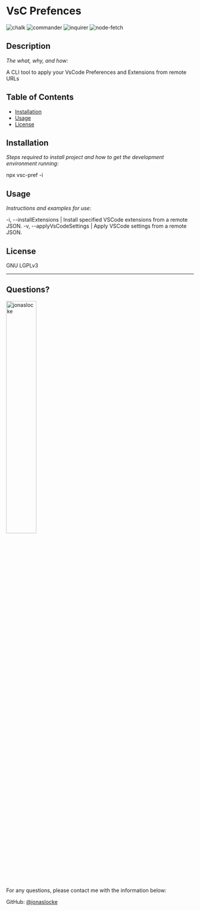 # VsC Prefences

![chalk](https://img.shields.io/badge/chalk-5.3.0-brightgreen)
![commander](https://img.shields.io/badge/commander-12.1.0-blue)
![inquirer](https://img.shields.io/badge/inquirer-11.0.2-orange)
![node-fetch](https://img.shields.io/badge/node--fetch-3.3.2-yellowgreen)
  
  
  ## Description 
  
  *The what, why, and how:* 
  
  A CLI tool to apply your VsCode Preferences and Extensions from remote URLs

  ## Table of Contents
  * [Installation](#installation)
  * [Usage](#usage)
  * [License](#license)
  
  ## Installation
  
  *Steps required to install project and how to get the development environment running:*
  
  npx vsc-pref -i <url>
  
  ## Usage 
  
  *Instructions and examples for use:*
  
  -i, --installExtensions <url> | Install specified VSCode extensions from a remote JSON. -v, --applyVsCodeSettings <url> | Apply VSCode settings from a remote JSON.
  
  ## License
  
  GNU LGPLv3
  
  ---
  
  ## Questions?

  <img src="https://avatars.githubusercontent.com/u/55599921?v=4" alt="jonaslocke" width="40%" />
  
  For any questions, please contact me with the information below:
 
  GitHub: [@jonaslocke](https://api.github.com/users/jonaslocke)
  